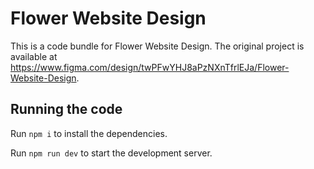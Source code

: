 
  # Flower Website Design

  This is a code bundle for Flower Website Design. The original project is available at https://www.figma.com/design/twPFwYHJ8aPzNXnTfrlEJa/Flower-Website-Design.

  ## Running the code

  Run `npm i` to install the dependencies.

  Run `npm run dev` to start the development server.
  